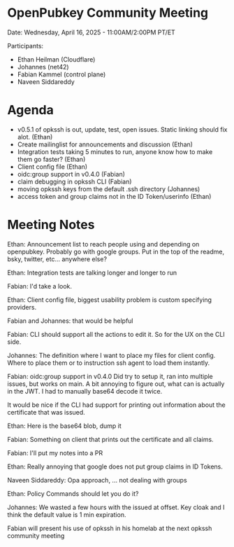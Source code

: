 # OpenPubkey Community Meeting

Date: Wednesday, April 16, 2025 - 11:00AM/2:00PM PT/ET

Participants:

- Ethan Heilman (Cloudflare)
- Johannes (net42)
- Fabian Kammel (control plane)
- Naveen Siddareddy

# Agenda

- v0.5.1 of opkssh is out, update, test, open issues. Static linking should fix alot. (Ethan)
- Create mailinglist for announcements and discussion (Ethan)
- Integration tests taking 5 minutes to run, anyone know how to make them go faster? (Ethan)
- Client config file (Ethan)
- oidc:group support in v0.4.0 (Fabian)
- claim debugging in opkssh CLI (Fabian)
- moving opkssh keys from the default .ssh directory (Johannes)
- access token and group claims not in the ID Token/userinfo (Ethan)


# Meeting Notes

Ethan: Announcement list to reach people using and depending on openpubkey. Probably go with google groups. Put in the top of the readme, bsky, twitter, etc... anywhere else?

Ethan: Integration tests are talking longer and longer to run

Fabian: I'd take a look.

Ethan: Client config file, biggest usability problem is custom specifying providers.

Fabian and Johannes: that would be helpful

Fabian: CLI should support all the actions to edit it. So for the UX on the CLI side.

Johannes: The definition where I want to place my files for client config. Where to place them or to instruction ssh agent to load them instantly.

Fabian: oidc:group support in v0.4.0 
Did try to setup it, ran into multiple issues, but works on main.
A bit annoying to figure out, what can is actually in the JWT. I had to manually base64 decode it twice.

It would be nice if the CLI had support for printing out information about the certificate that was issued.

Ethan: Here is the base64 blob, dump it

Fabian: Something on client that prints out the certificate and all claims.

Fabian: I'll put my notes into a PR

Ethan: Really annoying that google does not put group claims in ID Tokens.

Naveen Siddareddy: Opa approach, ... not dealing with groups

Ethan: Policy Commands should let you do it?

Johannes: We wasted a few hours with the issued at offset. Key cloak and I think the default value is 1 min expiration.

Fabian will present his use of opkssh in his homelab at the next opkssh community meeting